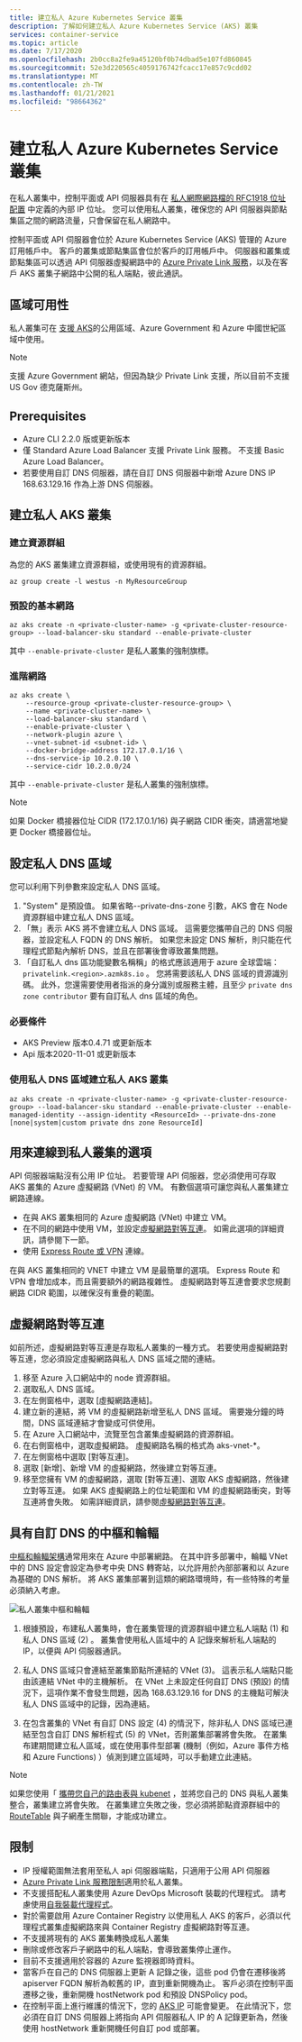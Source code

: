 ```yaml
---
title: 建立私人 Azure Kubernetes Service 叢集
description: 了解如何建立私人 Azure Kubernetes Service (AKS) 叢集
services: container-service
ms.topic: article
ms.date: 7/17/2020
ms.openlocfilehash: 2b0cc8a2fe9a45120bf0b74dbad5e107fd860845
ms.sourcegitcommit: 52e3d220565c4059176742fcacc17e857c9cdd02
ms.translationtype: MT
ms.contentlocale: zh-TW
ms.lasthandoff: 01/21/2021
ms.locfileid: "98664362"
---
```

# <a name="create-a-private-azure-kubernetes-service-cluster"></a>建立私人 Azure Kubernetes Service 叢集

在私人叢集中，控制平面或 API 伺服器具有在 [私人網際網路檔的 RFC1918 位址配置](https://tools.ietf.org/html/rfc1918) 中定義的內部 IP 位址。 您可以使用私人叢集，確保您的 API 伺服器與節點集區之間的網路流量，只會保留在私人網路中。

控制平面或 API 伺服器會位於 Azure Kubernetes Service (AKS) 管理的 Azure 訂用帳戶中。 客戶的叢集或節點集區會位於客戶的訂用帳戶中。 伺服器和叢集或節點集區可以透過 API 伺服器虛擬網路中的 [Azure Private Link 服務][private-link-service]，以及在客戶 AKS 叢集子網路中公開的私人端點，彼此通訊。

## <a name="region-availability"></a>區域可用性

私人叢集可在 [支援 AKS](https://azure.microsoft.com/global-infrastructure/services/?products=kubernetes-service)的公用區域、Azure Government 和 Azure 中國世紀區域中使用。

> [!NOTE]
> 支援 Azure Government 網站，但因為缺少 Private Link 支援，所以目前不支援 US Gov 德克薩斯州。

## <a name="prerequisites"></a>Prerequisites

* Azure CLI 2.2.0 版或更新版本
* 僅 Standard Azure Load Balancer 支援 Private Link 服務。 不支援 Basic Azure Load Balancer。  
* 若要使用自訂 DNS 伺服器，請在自訂 DNS 伺服器中新增 Azure DNS IP 168.63.129.16 作為上游 DNS 伺服器。

## <a name="create-a-private-aks-cluster"></a>建立私人 AKS 叢集

### <a name="create-a-resource-group"></a>建立資源群組

為您的 AKS 叢集建立資源群組，或使用現有的資源群組。

```azurecli-interactive
az group create -l westus -n MyResourceGroup
```

### <a name="default-basic-networking"></a>預設的基本網路 

```azurecli-interactive
az aks create -n <private-cluster-name> -g <private-cluster-resource-group> --load-balancer-sku standard --enable-private-cluster  
```
其中 `--enable-private-cluster` 是私人叢集的強制旗標。 

### <a name="advanced-networking"></a>進階網路  

```azurecli-interactive
az aks create \
    --resource-group <private-cluster-resource-group> \
    --name <private-cluster-name> \
    --load-balancer-sku standard \
    --enable-private-cluster \
    --network-plugin azure \
    --vnet-subnet-id <subnet-id> \
    --docker-bridge-address 172.17.0.1/16 \
    --dns-service-ip 10.2.0.10 \
    --service-cidr 10.2.0.0/24 
```
其中 `--enable-private-cluster` 是私人叢集的強制旗標。 

> [!NOTE]
> 如果 Docker 橋接器位址 CIDR (172.17.0.1/16) 與子網路 CIDR 衝突，請適當地變更 Docker 橋接器位址。

## <a name="configure-private-dns-zone"></a>設定私人 DNS 區域

您可以利用下列參數來設定私人 DNS 區域。

1. "System" 是預設值。 如果省略--private-dns-zone 引數，AKS 會在 Node 資源群組中建立私人 DNS 區域。
2. 「無」表示 AKS 將不會建立私人 DNS 區域。  這需要您攜帶自己的 DNS 伺服器，並設定私人 FQDN 的 DNS 解析。  如果您未設定 DNS 解析，則只能在代理程式節點內解析 DNS，並且在部署後會導致叢集問題。
3. 「自訂私人 dns 區功能變數名稱稱」的格式應該適用于 azure 全球雲端： `privatelink.<region>.azmk8s.io` 。 您將需要該私人 DNS 區域的資源識別碼。  此外，您還需要使用者指派的身分識別或服務主體，且至少 `private dns zone contributor` 要有自訂私人 dns 區域的角色。

### <a name="prerequisites"></a>必要條件

* AKS Preview 版本0.4.71 或更新版本
* Api 版本2020-11-01 或更新版本

### <a name="create-a-private-aks-cluster-with-private-dns-zone"></a>使用私人 DNS 區域建立私人 AKS 叢集

```azurecli-interactive
az aks create -n <private-cluster-name> -g <private-cluster-resource-group> --load-balancer-sku standard --enable-private-cluster --enable-managed-identity --assign-identity <ResourceId> --private-dns-zone [none|system|custom private dns zone ResourceId]
```
## <a name="options-for-connecting-to-the-private-cluster"></a>用來連線到私人叢集的選項

API 伺服器端點沒有公用 IP 位址。 若要管理 API 伺服器，您必須使用可存取 AKS 叢集的 Azure 虛擬網路 (VNet) 的 VM。 有數個選項可讓您與私人叢集建立網路連線。

* 在與 AKS 叢集相同的 Azure 虛擬網路 (VNet) 中建立 VM。
* 在不同的網路中使用 VM，並設定[虛擬網路對等互連][virtual-network-peering]。  如需此選項的詳細資訊，請參閱下一節。
* 使用 [Express Route 或 VPN][express-route-or-VPN] 連線。

在與 AKS 叢集相同的 VNET 中建立 VM 是最簡單的選項。  Express Route 和 VPN 會增加成本，而且需要額外的網路複雜性。  虛擬網路對等互連會要求您規劃網路 CIDR 範圍，以確保沒有重疊的範圍。

## <a name="virtual-network-peering"></a>虛擬網路對等互連

如前所述，虛擬網路對等互連是存取私人叢集的一種方式。 若要使用虛擬網路對等互連，您必須設定虛擬網路與私人 DNS 區域之間的連結。
    
1. 移至 Azure 入口網站中的 node 資源群組。  
2. 選取私人 DNS 區域。   
3. 在左側窗格中，選取 [虛擬網路連結]。  
4. 建立新的連結，將 VM 的虛擬網路新增至私人 DNS 區域。 需要幾分鐘的時間，DNS 區域連結才會變成可供使用。  
5. 在 Azure 入口網站中，流覽至包含叢集虛擬網路的資源群組。  
6. 在右側窗格中，選取虛擬網路。 虛擬網路名稱的格式為 aks-vnet-\*。  
7. 在左側窗格中選取 [對等互連]。  
8. 選取 [新增]、新增 VM 的虛擬網路，然後建立對等互連。  
9. 移至您擁有 VM 的虛擬網路，選取 [對等互連]、選取 AKS 虛擬網路，然後建立對等互連。 如果 AKS 虛擬網路上的位址範圍和 VM 的虛擬網路衝突，對等互連將會失敗。 如需詳細資訊，請參閱[虛擬網路對等互連][virtual-network-peering]。

## <a name="hub-and-spoke-with-custom-dns"></a>具有自訂 DNS 的中樞和輪輻

[中樞和輪輻架構](/azure/architecture/reference-architectures/hybrid-networking/hub-spoke)通常用來在 Azure 中部署網路。 在其中許多部署中，輪輻 VNet 中的 DNS 設定會設定為參考中央 DNS 轉寄站，以允許用於內部部署和以 Azure 為基礎的 DNS 解析。 將 AKS 叢集部署到這類的網路環境時，有一些特殊的考量必須納入考慮。

![私人叢集中樞和輪輻](media/private-clusters/aks-private-hub-spoke.png)

1. 根據預設，布建私人叢集時，會在叢集管理的資源群組中建立私人端點 (1) 和私人 DNS 區域 (2) 。 叢集會使用私人區域中的 A 記錄來解析私人端點的 IP，以便與 API 伺服器通訊。

2. 私人 DNS 區域只會連結至叢集節點所連結的 VNet (3)。 這表示私人端點只能由該連結 VNet 中的主機解析。 在 VNet 上未設定任何自訂 DNS (預設) 的情況下，這項作業不會發生問題，因為 168.63.129.16 for DNS 的主機點可解決私人 DNS 區域中的記錄，因為連結。

3. 在包含叢集的 VNet 有自訂 DNS 設定 (4) 的情況下，除非私人 DNS 區域已連結至包含自訂 DNS 解析程式 (5) 的 VNet，否則叢集部署將會失敗。 在叢集布建期間建立私人區域，或在使用事件型部署 (機制（例如，Azure 事件方格和 Azure Functions) ）偵測到建立區域時，可以手動建立此連結。

> [!NOTE]
> 如果您使用「 [攜帶您自己的路由表與 kubenet](https://docs.microsoft.com/azure/aks/configure-kubenet#bring-your-own-subnet-and-route-table-with-kubenet) ，並將您自己的 DNS 與私人叢集整合，叢集建立將會失敗。 在叢集建立失敗之後，您必須將節點資源群組中的 [RouteTable](https://docs.microsoft.com/azure/aks/configure-kubenet#bring-your-own-subnet-and-route-table-with-kubenet) 與子網產生關聯，才能成功建立。

## <a name="limitations"></a>限制 
* IP 授權範圍無法套用至私人 api 伺服器端點，只適用于公用 API 伺服器
* [Azure Private Link 服務限制][private-link-service]適用於私人叢集。
* 不支援搭配私人叢集使用 Azure DevOps Microsoft 裝載的代理程式。 請考慮使用[自我裝載代理程式](https://docs.microsoft.com/azure/devops/pipelines/agents/agents?view=azure-devops&tabs=browser&preserve-view=true)。 
* 對於需要啟用 Azure Container Registry 以使用私人 AKS 的客戶，必須以代理程式叢集虛擬網路來與 Container Registry 虛擬網路對等互連。
* 不支援將現有的 AKS 叢集轉換成私人叢集
* 刪除或修改客戶子網路中的私人端點，會導致叢集停止運作。 
* 目前不支援適用於容器的 Azure 監視器即時資料。
* 當客戶在自己的 DNS 伺服器上更新 A 記錄之後，這些 pod 仍會在遷移後將 apiserver FQDN 解析為較舊的 IP，直到重新開機為止。 客戶必須在控制平面遷移之後，重新開機 hostNetwork pod 和預設 DNSPolicy pod。
* 在控制平面上進行維護的情況下，您的 [AKS IP](https://docs.microsoft.com/azure/aks/limit-egress-traffic#:~:text=By%20default%2C%20AKS%20clusters%20have%20unrestricted%20outbound%20%28egress%29,be%20accessible%20to%20maintain%20healthy%20cluster%20maintenance%20tasks.) 可能會變更。 在此情況下，您必須在自訂 DNS 伺服器上將指向 API 伺服器私人 IP 的 A 記錄更新為，然後使用 hostNetwork 重新開機任何自訂 pod 或部署。

<!-- LINKS - internal -->
[az-provider-register]: /cli/azure/provider?view=azure-cli-latest#az-provider-register
[az-feature-list]: /cli/azure/feature?view=azure-cli-latest#az-feature-list
[az-extension-add]: /cli/azure/extension#az-extension-add
[az-extension-update]: /cli/azure/extension#az-extension-update
[private-link-service]: ../private-link/private-link-service-overview.md#limitations
[virtual-network-peering]: ../virtual-network/virtual-network-peering-overview.md
[azure-bastion]: ../bastion/tutorial-create-host-portal.md
[express-route-or-vpn]: ../expressroute/expressroute-about-virtual-network-gateways.md
[devops-agents]: /azure/devops/pipelines/agents/agents?view=azure-devops
[availability-zones]: availability-zones.md
